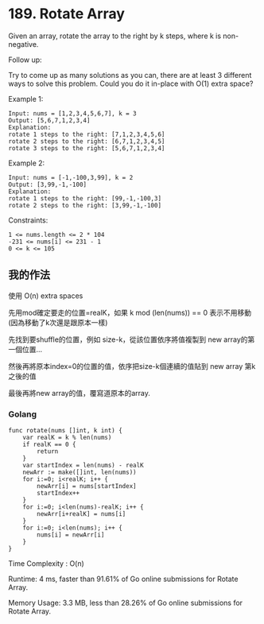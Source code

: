# 189. Rotate Array


Given an array, rotate the array to the right by k steps, where k is non-negative.

Follow up:

Try to come up as many solutions as you can, there are at least 3 different ways to solve this problem.
Could you do it in-place with O(1) extra space?


Example 1:
```
Input: nums = [1,2,3,4,5,6,7], k = 3
Output: [5,6,7,1,2,3,4]
Explanation:
rotate 1 steps to the right: [7,1,2,3,4,5,6]
rotate 2 steps to the right: [6,7,1,2,3,4,5]
rotate 3 steps to the right: [5,6,7,1,2,3,4]
```

Example 2:
```
Input: nums = [-1,-100,3,99], k = 2
Output: [3,99,-1,-100]
Explanation: 
rotate 1 steps to the right: [99,-1,-100,3]
rotate 2 steps to the right: [3,99,-1,-100]
```

Constraints:
```
1 <= nums.length <= 2 * 104
-231 <= nums[i] <= 231 - 1
0 <= k <= 105
```


## 我的作法

使用 O(n) extra spaces

先用mod確定要走的位置=realK，如果 k mod (len(nums)) == 0 表示不用移動 (因為移動了k次還是跟原本一樣)

先找到要shuffle的位置，例如 size-k，從該位置依序將值複製到 new array的第一個位置...

然後再將原本index=0的位置的值，依序把size-k個連續的值貼到 new array 第k之後的值

最後再將new array的值，覆寫道原本的array.

### Golang

```go=
func rotate(nums []int, k int) {
    var realK = k % len(nums)
    if realK == 0 {
    	return
	}
	var startIndex = len(nums) - realK
	newArr := make([]int, len(nums))
	for i:=0; i<realK; i++ {
		newArr[i] = nums[startIndex]
		startIndex++
	}
	for i:=0; i<len(nums)-realK; i++ {
		newArr[i+realK] = nums[i]
	}
	for i:=0; i<len(nums); i++ {
		nums[i] = newArr[i]
	}
}
```

Time Complexity : O(n)

Runtime: 4 ms, faster than 91.61% of Go online submissions for Rotate Array.

Memory Usage: 3.3 MB, less than 28.26% of Go online submissions for Rotate Array.